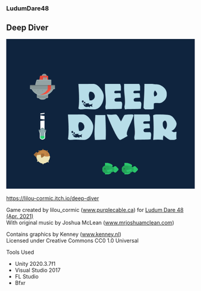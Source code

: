 ### LudumDare48

## Deep Diver

![](Ludum%20Dare%2048/Cover.png)

https://lilou-cormic.itch.io/deep-diver

Game created by lilou_cormic (www.purplecable.ca) for [Ludum Dare 48 (Apr. 2021)](https://ldjam.com/events/ludum-dare/48/deep-diver-4)  
With original music by Joshua McLean (www.mrjoshuamclean.com)

Contains graphics by Kenney (www.kenney.nl)  
Licensed under Creative Commons CC0 1.0 Universal

Tools Used
- Unity 2020.3.7f1
- Visual Studio 2017
- FL Studio
- Bfxr
